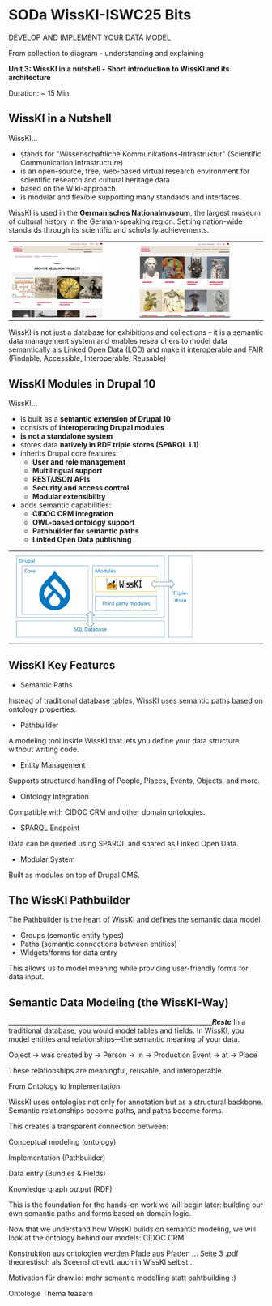 
<!--
*titel:
*author:in/urheber:in: 
orcid: 
email: SODa@sammlungen.io
*lizenz: cc by
lizenzlink: https://creativecommons.org/
*persistenter OER link: 
language: 
version:  v1
beschreibung: 
format: SODa WissKI How-to-Tutorial
modultitel: 
modul: Unit 1
einheitstitel: Welcome and warm-up 
eiheit: Einheit 1
lernziel: 

baustein:
zielgruppe: https://zenodo.org/records/15574575
gestaltungsprinzip: 
keywords: ???
erstellungsdatum: 

technische metadaten:
medientyp: text
dateiformat: .md
dauer: 
größe:
software: Web

icon: https://sammlungen.io/themes/custom/brause_theme/brause_theme/logo.svg

link: https://raw.githubusercontent.com/chastik/WissKI/refs/heads/main/soda.css

-->

# SODa WissKI-ISWC25 Bits

DEVELOP AND IMPLEMENT YOUR DATA MODEL

From collection to diagram - understanding and explaining

**Unit 3:  WissKI in a nutshell - Short introduction to WissKI and its architecture**

Duration: ~ 15 Min.

## WissKI in a Nutshell

WissKI...

* stands for "Wissenschaftliche Kommunikations-Infrastruktur" (Scientific Communication Infrastructure) 
* is an open-source, free, web-based virtual research environment for scientific research and cultural heritage data
* based on the Wiki-approach
* is modular and flexible supporting many standards and interfaces.

WissKI is used in the **Germanisches Nationalmuseum**, the largest museum of cultural history in the German-speaking region. Setting nation-wide standards through its scientific and scholarly achievements.

<table>
  <tr>
    <td><img src="../assets/gnm.jpg" alt="GNM" width="75%"></td>
    <td><img src="../assets/gnm_2.JPG" alt="GNM" width="75%"></td>
  </tr>
</table>

WissKI is not just a database for exhibitions and collections - it is a semantic data management system and enables researchers to model data semantically als Linked Open Data (LOD) and make it interoperable and FAIR (Findable, Accessible, Interoperable, Reusable)

## WissKI Modules in Drupal 10

WissKI...

* is built as a **semantic extension of Drupal 10**
* consists of **interoperating Drupal modules**
* **is not a standalone system**
* stores data **natively in RDF triple stores (SPARQL 1.1)**
* inherits Drupal core features:
  * **User and role management**
  * **Multilingual support**
  * **REST/JSON APIs**
  * **Security and access control**
  * **Modular extensibility**
* adds semantic capabilities:
  * **CIDOC CRM integration**
  * **OWL-based ontology support**
  * **Pathbuilder for semantic paths**
  * **Linked Open Data publishing**

<table>
  <tr>
    <td><img src="../assets/wisski_architektur.png" alt="GNM" width="75%"></td>
  </tr>
</table>


## WissKI Key Features 

* Semantic Paths

Instead of traditional database tables, WissKI uses semantic paths based on ontology properties.

* Pathbuilder

A modeling tool inside WissKI that lets you define your data structure without writing code.

* Entity Management

Supports structured handling of People, Places, Events, Objects, and more.

* Ontology Integration

Compatible with CIDOC CRM and other domain ontologies.

* SPARQL Endpoint

Data can be queried using SPARQL and shared as Linked Open Data.

* Modular System

Built as modules on top of Drupal CMS.


## The WissKI Pathbuilder

The Pathbuilder is the heart of WissKI and defines the semantic data model.



* Groups (semantic entity types)
* Paths (semantic connections between entities)
* Widgets/forms for data entry

This allows us to model meaning while providing user-friendly forms for data input.

## Semantic Data Modeling (the WissKI-Way)






____________________________________________________________________________________________Reste_____________________________
In a traditional database, you would model tables and fields.
In WissKI, you model entities and relationships—the semantic meaning of your data.

Object → was created by → Person → in → Production Event → at → Place

These relationships are meaningful, reusable, and interoperable.

From Ontology to Implementation

WissKI uses ontologies not only for annotation but as a structural backbone.
Semantic relationships become paths, and paths become forms.

This creates a transparent connection between:

Conceptual modeling (ontology)

Implementation (Pathbuilder)

Data entry (Bundles & Fields)

Knowledge graph output (RDF)

This is the foundation for the hands-on work we will begin later: building our own semantic paths and forms based on domain logic.

Now that we understand how WissKI builds on semantic modeling, we will look at the ontology behind our models: CIDOC CRM.

Konstruktion
aus ontologien werden Pfade aus Pfaden ... Seite 3 .pdf 
theorestisch als Sceenshot evtl. auch in WissKI selbst...

Motivation für draw.io: mehr semantic modelling statt pahtbuilding :)

Ontologie Thema teasern






